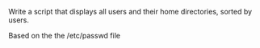 Write a script that displays all users and their home directories, sorted by users.

Based on the the /etc/passwd file
